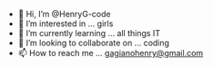 - 👋 Hi, I’m @HenryG-code
- 👀 I’m interested in ... girls
- 🌱 I’m currently learning ... all things IT
- 💞️ I’m looking to collaborate on ... coding
- 📫 How to reach me ... gagianohenry@gmail.com

<!---
HenryG-code/HenryG-code is a ✨ special ✨ repository because its `README.md` (this file) appears on your GitHub profile.
You can click the Preview link to take a look at your changes.
--->
